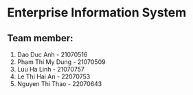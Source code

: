 # Enterprise Information System
## Team member:
1. Dao Duc Anh - 21070516
2. Pham Thi My Dung - 21070509
3. Luu Ha Linh - 21070757
4. Le Thi Hai An - 22070753
5. Nguyen Thi Thao - 22070643